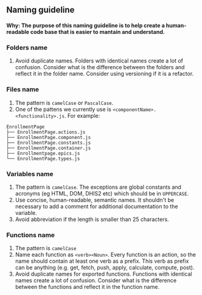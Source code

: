 ## Naming guideline 

#### Why: The purpose of this naming guideline is to help create a human-readable code base that is easier to mantain and understand.

### Folders name 

1. Avoid duplicate names. Folders with identical names create a lot of confusion. Consider what is the difference between the folders and reflect it in the folder name. Consider using versioning if it is a refactor.  

### Files name

1. The pattern is `camelCase` or `PascalCase`. 
2. One of the pattens we currently use is `<componentName>.<functionality>.js`. For example:

```
EnrollmentPage
├── EnrollmentPage.actions.js 
├── EnrollmentPage.component.js 
├── EnrollmentPage.constants.js 
├── EnrollmentPage.container.js 
├── Enrollmentpage.epics.js 
└── EnrollmentPage.types.js 
```

### Variables name

1. The pattern is `camelCase`. The exceptions are global constants and acronyms (eg HTML, DOM, DHIS2 etc) which should be in `UPPERCASE`. 
2. Use concise, human-readable, semantic names. It shouldn't be necessary to add a comment for additional documentation to the variable. 
3. Avoid abbreviation if the length is smaller than 25 characters.  

### Functions name

1. The pattern is `camelCase`  
2. Name each function as `<verb><Noun>`. Every function is an action, so the name should contain at least one verb as a prefix. This verb as prefix can be anything (e.g. get, fetch, push, apply, calculate, compute, post).  
3. Avoid duplicate names for exported functions. Functions with identical names create a lot of confusion. Consider what is the difference between the functions and reflect it in the function name. 